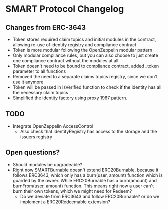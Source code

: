 # SMART Protocol Changelog

## Changes from ERC-3643

- Token stores required claim topics and initial modules in the contract, allowing re-use of identity registry and compliance contract
- Token is more modular following the OpenZeppelin modular pattern
- Only modular compliance rules, but you can also choose to just create one compliance contract without the modules at all
- Token doesn't need to be bound to compliance contract, added _token parameter to all functions
- Removed the need to a separate claims topics registry, since we don't use it anymore
- Token will be passed in isVerified function to check if the identity has all the necessary claim topics
- Simplified the identity factory using proxy 1967 pattern.

## TODO

- Integrate OpenZeppelin AccessControl
  - Also check that identityRegistry has access to the storage and the issuers registry

## Open questions?

- Should modules be upgradeable?
- Right now SMARTBurnable doesn't extend ERC20Burnable, because it follows ERC3643, which only has a burn(user, amount) function which is guarded by the owner. While ERC20Burnable has a burn(amount) and burnFrom(user, amount) function. This means right now a user can't burn their own tokens, which we might need for Redeem? 
  - Do we deviate from ERC3643 and follow ERC20Burnable? or do we implement a ERC20Redeemable extension?
